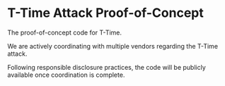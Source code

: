 # T-Time Attack Proof-of-Concept

The proof-of-concept code for T-Time.

We are actively coordinating with multiple vendors regarding the T-Time attack.

Following responsible disclosure practices, the code will be publicly available once coordination is complete.
